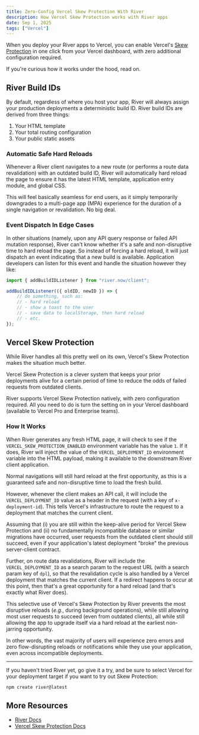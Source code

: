 ```yaml
---
title: Zero-Config Vercel Skew Protection With River
description: How Vercel Skew Protection works with River apps
date: Sep 1, 2025
tags: ["Vercel"]
---
```


When you deploy your River apps to Vercel, you can enable Vercel's
[Skew Protection](https://vercel.com/docs/skew-protection) in one click from
your Vercel dashboard, with zero additional configuration required.

If you're curious how it works under the hood, read on.

## River Build IDs

By default, regardless of where you host your app, River will always assign your
production deployments a deterministic build ID. River build IDs are derived
from three things:

1. Your HTML template
1. Your total routing configuration
1. Your public static assets

### Automatic Safe Hard Reloads

Whenever a River client navigates to a new route (or performs a route data
revalidation) with an outdated build ID, River will automatically hard reload
the page to ensure it has the latest HTML template, application entry module,
and global CSS.

This will feel basically seamless for end users, as it simply temporarily
downgrades to a multi-page app (MPA) experience for the duration of a single
navigation or revalidation. No big deal.

### Event Dispatch In Edge Cases

In other situations (namely, upon any API query response or failed API mutation
response), River can't know whether it's a safe and non-disruptive time to hard
reload the page. So instead of forcing a hard reload, it will just dispatch an
event indicating that a new build is available. Application developers can
listen for this event and handle the situation however they like:

```ts
import { addBuildIDListener } from "river.now/client";

addBuildIDListener(({ oldID, newID }) => {
	// do something, such as:
	// - hard reload
	// - show a toast to the user
	// - save data to localStorage, then hard reload
	// - etc.
});
```

## Vercel Skew Protection

While River handles all this pretty well on its own, Vercel's Skew Protection
makes the situation much better.

Vercel Skew Protection is a clever system that keeps your prior deployments
alive for a certain period of time to reduce the odds of failed requests from
outdated clients.

River supports Vercel Skew Protection natively, with zero configuration
required. All you need to do is turn the setting on in your Vercel dashboard
(available to Vercel Pro and Enterprise teams).

### How It Works

When River generates any fresh HTML page, it will check to see if the
`VERCEL_SKEW_PROTECTION_ENABLED` environment variable has the value `1`. If it
does, River will inject the value of the `VERCEL_DEPLOYMENT_ID` environment
variable into the HTML payload, making it available to the downstream River
client application.

Normal navigations will still hard reload at the first opportunity, as this is a
guaranteed safe and non-disruptive time to load the fresh build.

However, whenever the client makes an API call, it will include the
`VERCEL_DEPLOYMENT_ID` value as a header in the request (with a key of
`x-deployment-id`). This tells Vercel's infrastructure to route the request to a
deployment that matches the current client.

Assuming that (i)&nbsp;you are still within the keep-alive period for Vercel
Skew Protection and (ii)&nbsp;no fundamentally incompatible database or similar
migrations have occurred, user requests from the outdated client should still
succeed, even if your application's latest deployment "broke" the previous
server-client contract.

Further, on route data revalidations, River will include the
`VERCEL_DEPLOYMENT_ID` as a search param to the request URL (with a search param
key of `dpl`), so that the revalidation cycle is also handled by a Vercel
deployment that matches the current client. If a redirect happens to occur at
this point, then that's a great opportunity for a hard reload (and that's
exactly what River does).

This selective use of Vercel's Skew Protection by River prevents the most
disruptive reloads (_e.g._, during background operations), while still allowing
most user requests to succeed (even from outdated clients), all while still
allowing the app to upgrade itself via a hard reload at the earliest non-jarring
opportunity.

In other words, the vast majority of users will experience zero errors and zero
flow-disrupting reloads or notifications while they use your application, even
across incompatible deployments.

---

If you haven't tried River yet, go give it a try, and be sure to select Vercel
for your deployment target if you want to try out Skew Protection:

```sh
npm create river@latest
```

## More Resources

- [River Docs](/docs)
- [Vercel Skew Protection Docs](https://vercel.com/docs/skew-protection)
